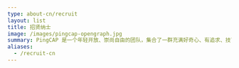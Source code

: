 ```yaml
---
type: about-cn/recruit
layout: list
title: 招贤纳士
image: /images/pingcap-opengraph.jpg
summary: PingCAP 是一个年轻开放、崇尚自由的团队，集合了一群充满好奇心、有追求、技艺高超、梦想用科技改变世界的小伙伴。你，要加入进来么？
aliases:
  - /recruit-cn
---
```

